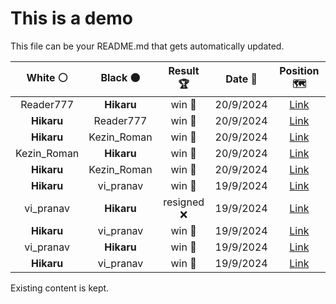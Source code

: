 # This is a demo

This file can be your README.md that gets automatically updated.

<!--START_SECTION:chessStats-->
<!-- Automatically generated with https://github.com/Balastrong/chess-stats-action -->

| White ⚪ | Black ⚫ | Result 🏆 | Date 📅 | Position 🗺️ |
|:---:|:---:|:---:|:---:|:---:|
| Reader777 | **Hikaru** | win 🥇 | 20/9/2024 | <a href="http://www.ee.unb.ca/cgi-bin/tervo/fen.pl?select=8/1kpR2p1/1pr2p2/p6p/8/4P2P/5PP1/1b4K1 w - -">Link</a> |
| **Hikaru** | Reader777 | win 🥇 | 20/9/2024 | <a href="http://www.ee.unb.ca/cgi-bin/tervo/fen.pl?select=8/5K1P/8/8/5n2/R4k1r/8/8 b - -">Link</a> |
| **Hikaru** | Kezin_Roman | win 🥇 | 20/9/2024 | <a href="http://www.ee.unb.ca/cgi-bin/tervo/fen.pl?select=1R6/6pk/8/5bPP/3r1p2/5K2/8/8 b - -">Link</a> |
| Kezin_Roman | **Hikaru** | win 🥇 | 20/9/2024 | <a href="http://www.ee.unb.ca/cgi-bin/tervo/fen.pl?select=8/2Q3bk/p5pp/3Nq3/P1P1p3/1P2n2P/6K1/8 w - -">Link</a> |
| **Hikaru** | Kezin_Roman | win 🥇 | 20/9/2024 | <a href="http://www.ee.unb.ca/cgi-bin/tervo/fen.pl?select=2b1r1k1/2b2ppp/p1p4r/1pN1PPq1/1PpP2P1/P4Q1P/3BR3/5R1K b - -">Link</a> |
| **Hikaru** | vi_pranav | win 🥇 | 19/9/2024 | <a href="http://www.ee.unb.ca/cgi-bin/tervo/fen.pl?select=8/4R1p1/P1k2p1p/5P2/2Pn4/4p1PP/5r2/1KR5 b - -">Link</a> |
| vi_pranav | **Hikaru** | resigned ❌ | 19/9/2024 | <a href="http://www.ee.unb.ca/cgi-bin/tervo/fen.pl?select=3k4/5p2/3Pn3/1p2P2N/8/4K3/8/5R2 b - -">Link</a> |
| **Hikaru** | vi_pranav | win 🥇 | 19/9/2024 | <a href="http://www.ee.unb.ca/cgi-bin/tervo/fen.pl?select=8/k7/1Q4P1/1pP5/p6P/P7/1KP3rr/8 b - -">Link</a> |
| vi_pranav | **Hikaru** | win 🥇 | 19/9/2024 | <a href="http://www.ee.unb.ca/cgi-bin/tervo/fen.pl?select=8/kpR5/p2N2p1/2N2p1p/4p2P/8/2r5/1r3BK1 w - -">Link</a> |
| **Hikaru** | vi_pranav | win 🥇 | 19/9/2024 | <a href="http://www.ee.unb.ca/cgi-bin/tervo/fen.pl?select=2r2rk1/5pp1/1bQN2p1/4pqPn/1P5P/P3PB2/1K3P2/3R3R b - -">Link</a> |

<!--END_SECTION:chessStats-->

Existing content is kept.
